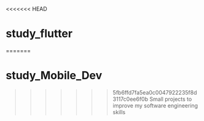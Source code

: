 <<<<<<< HEAD
# study_flutter
=======
# study_Mobile_Dev
>>>>>>> 5fb6ffd7fa5ea0c0047922235f8d3117c0ee6f0b
Small projects to improve my software engineering skills
